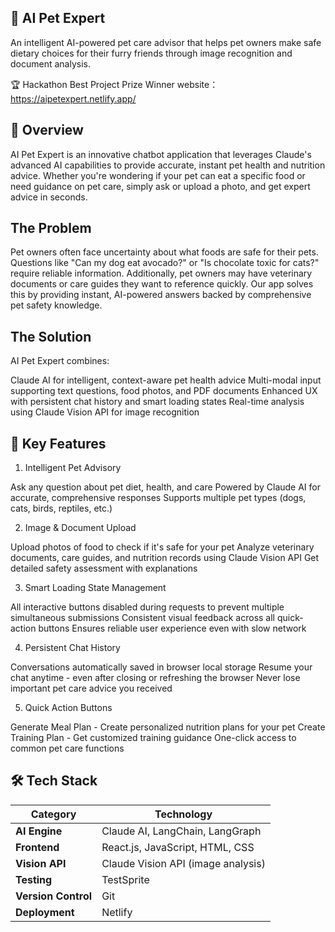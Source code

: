 ## 🐾 AI Pet Expert

An intelligent AI-powered pet care advisor that helps pet owners make safe dietary choices for their furry friends through image recognition and document analysis.

🏆 Hackathon Best Project Prize Winner
website： https://aipetexpert.netlify.app/

## 📖 Overview
AI Pet Expert is an innovative chatbot application that leverages Claude's advanced AI capabilities to provide accurate, instant pet health and nutrition advice. Whether you're wondering if your pet can eat a specific food or need guidance on pet care, simply ask or upload a photo, and get expert advice in seconds.

## The Problem
Pet owners often face uncertainty about what foods are safe for their pets. Questions like "Can my dog eat avocado?" or "Is chocolate toxic for cats?" require reliable information. Additionally, pet owners may have veterinary documents or care guides they want to reference quickly. Our app solves this by providing instant, AI-powered answers backed by comprehensive pet safety knowledge.

## The Solution
AI Pet Expert combines:

Claude AI for intelligent, context-aware pet health advice
Multi-modal input supporting text questions, food photos, and PDF documents
Enhanced UX with persistent chat history and smart loading states
Real-time analysis using Claude Vision API for image recognition


## 🌟 Key Features
1. Intelligent Pet Advisory

Ask any question about pet diet, health, and care
Powered by Claude AI for accurate, comprehensive responses
Supports multiple pet types (dogs, cats, birds, reptiles, etc.)

2. Image & Document Upload

Upload photos of food to check if it's safe for your pet
Analyze veterinary documents, care guides, and nutrition records using Claude Vision API
Get detailed safety assessment with explanations

3. Smart Loading State Management

All interactive buttons disabled during requests to prevent multiple simultaneous submissions
Consistent visual feedback across all quick-action buttons
Ensures reliable user experience even with slow network

4. Persistent Chat History

Conversations automatically saved in browser local storage
Resume your chat anytime - even after closing or refreshing the browser
Never lose important pet care advice you received

5. Quick Action Buttons

Generate Meal Plan - Create personalized nutrition plans for your pet
Create Training Plan - Get customized training guidance
One-click access to common pet care functions


## 🛠️ Tech Stack
<table>
  <thead>
    <tr>
      <th>Category</th>
      <th>Technology</th>
    </tr>
  </thead>
  <tbody>
    <tr>
      <td><strong>AI Engine</strong></td>
      <td>Claude AI, LangChain, LangGraph</td>
    </tr>
    <tr>
      <td><strong>Frontend</strong></td>
      <td>React.js, JavaScript, HTML, CSS</td>
    </tr>
    <tr>
      <td><strong>Vision API</strong></td>
      <td>Claude Vision API (image analysis)</td>
    </tr>
    <tr>
      <td><strong>Testing</strong></td>
      <td>TestSprite</td>
    </tr>
    <tr>
      <td><strong>Version Control</strong></td>
      <td>Git</td>
    </tr>
    <tr>
      <td><strong>Deployment</strong></td>
      <td>Netlify</td>
    </tr>
  </tbody>
</table>
